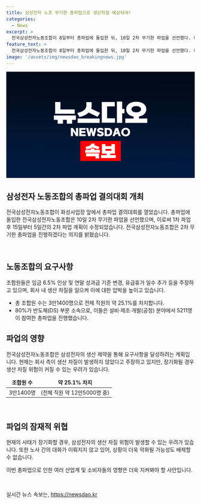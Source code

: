 ```yaml
---
title: 삼성전자 노조 무기한 총파업으로 생산차질 예상되어!
categories:
  - News
excerpt: >
  전국삼성전자노동조합이 8일부터 총파업에 돌입한 뒤, 10일 2차 무기한 파업을 선언했다. 이번 파업은 삼성전자의 임금 및 복리후생 혜택 등을 요구하는 것으로, 조합원은 생산 차질을 일으켜 요구를 관철하겠다는 계획이다. 이에 회사는 아직까지 생산 차질이 빚어지지 않고 있으며, 사태가 장기화할 경우 생산 차질 위험이 크다는 우려가 나온다. 
feature_text: >
  전국삼성전자노동조합이 8일부터 총파업에 돌입한 뒤, 10일 2차 무기한 파업을 선언했다. 이번 파업은 삼성전자의 임금 및 복리후생 혜택 등을 요구하는 것으로, 조합원은 생산 차질을 일으켜 요구를 관철하겠다는 계획이다. 이에 회사는 아직까지 생산 차질이 빚어지지 않고 있으며, 사태가 장기화할 경우 생산 차질 위험이 크다는 우려가 나온다. 
image: '/assets/img/newsdao_breakingnews.jpg'
---
```


<p><img src="/assets/img/newsdao_breakingnews.jpg" alt="ontimetimes 속보" /></p>

<h2 data-ke-size="size26">삼성전자 노동조합의 총파업 결의대회 개최</h2>

<p>전국삼성전자노동조합이 화성사업장 앞에서 총파업 결의대회를 열었습니다. 총파업에 돌입한 전국삼성전자노동조합은 10일 2차 무기한 파업을 선언했으며, 이로써 1차 파업 후 15일부터 5일간의 2차 파업 계획이 수정되었습니다. 전국삼성전자노동조합은 2차 무기한 총파업을 진행하겠다는 의지를 밝혔습니다.</p>

<p data-ke-size="size16">&nbsp;</p>

<h2 data-ke-size="size24">노동조합의 요구사항</h2>

<p>조합원들은 임금 6.5% 인상 및 연말 성과급 기준 변경, 유급휴가 일수 추가 등을 주장하고 있으며, 회사 내 생산 차질을 일으켜 이에 대한 압박을 높이고 있습니다.</p>

<ul>
<li>총 조합원 수는 3만1400명으로 전체 직원의 약 25.1%를 차지합니다.</li>
<li>80%가 반도체(DS) 부문 소속으로, 이들은 설비·제조·개발(공정) 분야에서 5211명이 참여한 총파업을 진행했습니다.</li>
</ul>

<h2 data-ke-size="size24">파업의 영향</h2>

<p>전국삼성전자노동조합은 삼성전자의 생산 제약을 통해 요구사항을 달성하려는 계획입니다. 현재는 회사 측이 생산 차질이 발생하지 않았다고 주장하고 있지만, 장기화될 경우 생산 차질 위험이 커질 수 있는 우려가 있습니다. </p>

<table>
<thead>
<tr>
<td style="text-align: center; height: 17px;"><b>조합원 수</b></td>
<td style="text-align: center; height: 17px;"><b>약 25.1% 차지</b></td>
</tr>
</thead>
<tbody>
<tr>
<td style="text-align: center; height: 17px;">3만1400명</td>
<td style="text-align: center; height: 17px;">(전체 직원 약 12만5000명 중)</td>
</tr>
</tbody>
</table>

<p data-ke-size="size16">&nbsp;</p>

<h2 data-ke-size="size24">파업의 잠재적 위협</h2>

<p>현재의 사태가 장기화할 경우, 삼성전자의 생산 차질 위험이 발생할 수 있는 우려가 있습니다. 또한 노사 간의 대화가 이뤄지지 않고 있어, 상황이 더욱 악화될 가능성도 배제할 수 없습니다. </p>

<p>이번 총파업으로 인한 여러 산업계 및 소비자들의 영향은 더욱 지켜봐야 할 사안입니다.</p>

<p data-ke-size="size16">&nbsp;</p>
실시간 뉴스 속보는, <a href="https://newsdao.kr" rel="dofollow">https://newsdao.kr</a>


